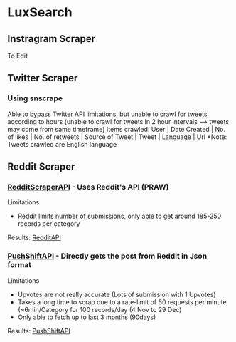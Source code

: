 # LuxSearch

## Instragram Scraper
To Edit

## Twitter Scraper
### Using snscrape 
Able to bypass Twitter API limitations, but unable to crawl for tweets according to hours (unable to crawl for tweets in 2 hour intervals --> tweets may come from same timeframe) 
Items crawled: 
User | Date Created | No. of likes | No. of retweets | Source of Tweet | Tweet | Language | Url
*Note: Tweets crawled are English language 


## Reddit Scraper
### **[RedditScraperAPI](RedditScraperAPI.py)** - Uses Reddit's API (PRAW)
Limitations 
- Reddit limits number of submissions, only able to get around 185-250 records per category

Results: [RedditAPI](../data-scraping/Data/RedditAPI.xlsx)

### **[PushShiftAPI](PushShiftAPI.py)** - Directly gets the post from Reddit in Json format
Limitations 
- Upvotes are not really accurate (Lots of submission with 1 Upvotes)
- Takes a long time to scrap due to a rate-limit of 60 requests per minute (~6min/Category for 100 records/day (4 Nov to 29 Dec)
- Only able to fetch up to last 3 months (90days)

Results: [PushShiftAPI](../data-scraping/Data/PushShiftAPI.xlsx)
